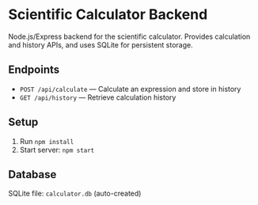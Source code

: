 # Scientific Calculator Backend

Node.js/Express backend for the scientific calculator. Provides calculation and history APIs, and uses SQLite for persistent storage.

## Endpoints
- `POST /api/calculate` — Calculate an expression and store in history
- `GET /api/history` — Retrieve calculation history

## Setup
1. Run `npm install`
2. Start server: `npm start`

## Database
SQLite file: `calculator.db` (auto-created)
